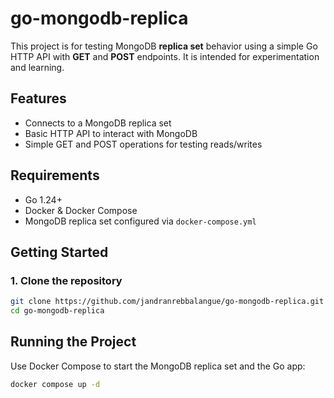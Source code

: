 # go-mongodb-replica

This project is for testing MongoDB **replica set** behavior using a simple Go HTTP API with **GET** and **POST** endpoints. It is intended for experimentation and learning.

## Features

- Connects to a MongoDB replica set
- Basic HTTP API to interact with MongoDB
- Simple GET and POST operations for testing reads/writes

## Requirements

- Go 1.24+
- Docker & Docker Compose
- MongoDB replica set configured via `docker-compose.yml`

## Getting Started

### 1. Clone the repository

```bash
git clone https://github.com/jandranrebbalangue/go-mongodb-replica.git
cd go-mongodb-replica
```
## Running the Project

Use Docker Compose to start the MongoDB replica set and the Go app:

```bash
docker compose up -d
```
